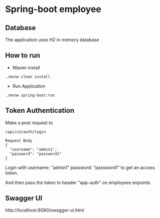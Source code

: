 # Spring-boot employee

## Database
The application uses H2 in memory database

## How to run
* Maven install
```
./mvnw clean install
```
* Run Application
```
./mvnw spring-boot:run
```
## Token Authentication
Make a post request to
```
/api/v1/auth/login

Request Body
{
  "username": "admin1",
  "password": "password1"
}
```
Login with 
username: "admin1"
password: "password1"
to get an access token.

And then pass the token to header "app-auth" on employees enpoints

## Swagger UI
http://localhost:8080/swagger-ui.html
